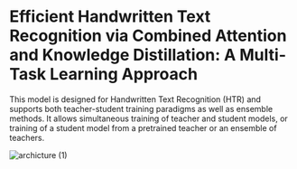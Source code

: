 # Efficient Handwritten Text Recognition via Combined Attention and Knowledge Distillation: A Multi-Task Learning Approach
This model is designed for Handwritten Text Recognition (HTR) and supports both teacher-student training paradigms as well as ensemble methods. It allows simultaneous training of teacher and student models, or training of a student model from a pretrained teacher or an ensemble of teachers.



![archicture (1)](https://github.com/user-attachments/assets/241cff67-1149-48bb-9c3e-27c253f823e0)
